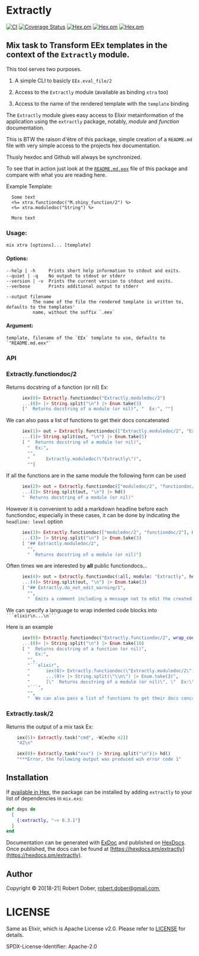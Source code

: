 # Extractly

<!--
DO NOT EDIT THIS FILE
It has been generated from the template `README.md.eex` by Extractly (https://github.com/RobertDober/extractly.git)
and any changes you make in this file will most likely be lost
-->


[![CI](https://github.com/RobertDober/extractly/actions/workflows/ci.yml/badge.svg)](https://github.com/RobertDober/extractly/actions/workflows/ci.yml)
[![Coverage Status](https://coveralls.io/repos/github/RobertDober/extractly/badge.svg?branch=main)](https://coveralls.io/github/RobertDober/extractly?branch=main)
[![Hex.pm](https://img.shields.io/hexpm/v/extractly.svg)](https://hex.pm/packages/extractly)
[![Hex.pm](https://img.shields.io/hexpm/dw/extractly.svg)](https://hex.pm/packages/extractly)
[![Hex.pm](https://img.shields.io/hexpm/dt/extractly.svg)](https://hex.pm/packages/extractly)



##  Mix task to Transform EEx templates in the context of the `Extractly` module.

  This tool serves two purposes.

  1. A simple CLI to basicly `EEx.eval_file/2`

  1. Access to the `Extractly` module (available as binding `xtra` too)

  1. Access to the name of the rendered template with the `template` binding

  The `Extractly` module gives easy access to Elixir metainformation of the application using
  the `extractly` package, notably, _module_  and _function_ documentation.

  This is BTW the raison d'être of this package, simple creation of a `README.md` file with very simple
  access to the projects hex documentation.

  Thusly hexdoc and Github will always be synchronized.

  To see that in action just look at the [`README.md.eex`](README.md.eex) file of this package and compare
  with what you are reading here.


  Example Template:

      Some text
      <%= xtra.functiondoc("M.shiny_function/2") %>
      <%= xtra.moduledoc("String") %>

      More text


### Usage:

    mix xtra [options]... [template]

#### Options:

    --help | -h     Prints short help information to stdout and exits.
    --quiet | -q    No output to stdout or stderr
    --version | -v  Prints the current version to stdout and exits.
    --verbose       Prints additional output to stderr

    --output filename
              The name of the file the rendered template is written to, defaults to the templates'
              name, without the suffix `.eex`

#### Argument:

    template, filename of the `EEx` template to use, defaults to `"README.md.eex"`




### API

### Extractly.functiondoc/2

  Returns docstring of a function (or nil)
  Ex:

```elixir
      iex(0)> Extractly.functiondoc("Extractly.moduledoc/2") 
      ...(0)> |> String.split("\n") |> Enum.take(3)
      ["  Returns docstring of a module (or nil)", "  Ex:", ""]
```

  We can also pass a list of functions to get their docs concatenated

```elixir
      iex(1)> out = Extractly.functiondoc(["Extractly.moduledoc/2", "Extactly.functiondoc/2"])
      ...(1)> String.split(out, "\n") |> Enum.take(5)
      [ "  Returns docstring of a module (or nil)",
        "  Ex:",
        "",
        "      Extractly.moduledoc(\"Extractly\")",
        ""]
```

  If all the functions are in the same module the following form can be used

```elixir
      iex(2)> out = Extractly.functiondoc(["moduledoc/2", "functiondoc/2"], module: "Extractly")
      ...(2)> String.split(out, "\n") |> hd()
      "  Returns docstring of a module (or nil)"
```

  However it is convenient to add a markdown headline before each functiondoc, especially in these cases,
  it can be done by indicating the `headline: level` option

```elixir
      iex(3)> Extractly.functiondoc(["moduledoc/2", "functiondoc/2"], module: "Extractly", headline: 2)
      ...(3)> |> String.split("\n") |> Enum.take(3)
      [ "## Extractly.moduledoc/2",
        "",
        "  Returns docstring of a module (or nil)"]
```

  Often times we are interested by **all** public functiondocs...

```elixir
      iex(4)> out = Extractly.functiondoc(:all, module: "Extractly", headline: 2)
      ...(4)> String.split(out, "\n") |> Enum.take(3)
      [ "## Extractly.do_not_edit_warning/1",
        "",
        "  Emits a comment including a message not to edit the created file, as it will be recreated from this template."]
```

  We can specify a language to wrap indented code blocks into ` ```elixir\n...\n``` `

  Here is an example

```elixir
      iex(0)> Extractly.functiondoc("Extractly.functiondoc/2", wrap_code_blocks: "elixir")
      ...(0)> |> String.split("\n") |> Enum.take(10)
      [ "  Returns docstring of a function (or nil)",
        "  Ex:",
        "",
        "```elixir",
        "      iex(0)> Extractly.functiondoc(\"Extractly.moduledoc/2\") ",
        "      ...(0)> |> String.split(\"\\n\") |> Enum.take(3)",
        "      [\"  Returns docstring of a module (or nil)\", \"  Ex:\", \"\"]",
        "```",
        "",
        "  We can also pass a list of functions to get their docs concatenated"]
```

### Extractly.task/2

Returns the output of a mix task
  Ex:

```elixir
    iex(5)> Extractly.task("cmd", ~W[echo 42])
    "42\n"
```

```elixir
    iex(0)> Extractly.task("xxx") |> String.split("\n")|> hd()
    "***Error, the following output was produced wih error code 1"
```


## Installation

If [available in Hex](https://hex.pm/docs/publish), the package can be installed
by adding `extractly` to your list of dependencies in `mix.exs`:

```elixir
def deps do
  [
    {:extractly, "~> 0.3.1"}
  ]
end
```

Documentation can be generated with [ExDoc](https://github.com/elixir-lang/ex_doc)
and published on [HexDocs](https://hexdocs.pm). Once published, the docs can
be found at [https://hexdocs.pm/extractly](https://hexdocs.pm/extractly).


## Author

Copyright © 20[18-21] Robert Dober, robert.dober@gmail.com,

# LICENSE

Same as Elixir, which is Apache License v2.0. Please refer to [LICENSE](LICENSE) for details.

SPDX-License-Identifier: Apache-2.0
